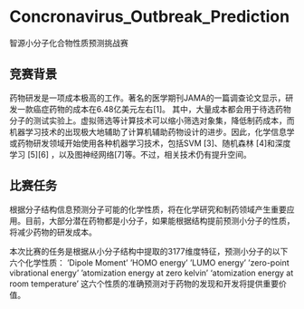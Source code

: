 # Concronavirus_Outbreak_Prediction
智源小分子化合物性质预测挑战赛

## 竞赛背景
药物研发是一项成本极高的工作。著名的医学期刊JAMA的一篇调查论文显示，研发一款癌症药物的成本在6.48亿美元左右[1]。 其中，大量成本都会用于待选药物分子的测试实验上。虚拟筛选等计算技术可以缩小筛选对象集，降低制药成本，而机器学习技术的出现极大地辅助了计算机辅助药物设计的进步。因此，化学信息学或药物研发领域开始使用各种机器学习技术，包括SVM [3]、随机森林 [4]和深度学习 [5][6] ，以及图神经网络[7]等。不过，相关技术仍有提升空间。

## 比赛任务
根据分子结构信息预测分子可能的化学性质，将在化学研究和制药领域产生重要应用。目前，大部分潜在药物都是小分子，如果能根据结构提前预测小分子的性质，将减少药物的研发成本。

本次比赛的任务是根据从小分子结构中提取的3177维度特征，预测小分子的以下六个化学性质：
’Dipole Moment’
’HOMO energy’
’LUMO energy’
’zero-point vibrational energy’
’atomization energy at zero kelvin’
‘atomization energy at room temperature’
这六个性质的准确预测对于药物的发现和开发将提供重要价值。
